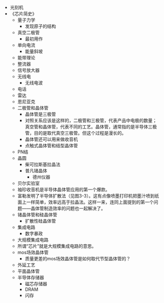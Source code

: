 - 光刻机
- 《芯片简史》
    - 量子力学
        - 发现原子的结构
    - 真空二极管
        - 最初用作
    - 单向电流
        - 能量斜坡
    - 能带理论
    - 整流器
    - 信号放大器
    - 无线电
        - 无线电波
    - 电话
    - 雷达
    - 恩尼亚克
    - 二极管和晶体管
        - 晶体管是三极管
        - 对照关系应该是这样的，二极管和三极管，代表产品中电极的数量；真空管和晶体管，代表不同的工艺。晶体管，通常指的是半导体三极管，目的是取代真空三极管。但这个过程是漫长的。
        - 晶体管还可以用来做收音机
        - 点触式晶体管和结型晶体管
    - PN结
    - 晶圆
        - 柴可拉斯基拉晶法
        - 普凡锗晶体
            - 德州仪器
    - 贝尔实验室
    - 袖珍收音机是半导体晶体管应用的第一个爆款。
    - 富勒发明了半导体扩散法（见图3-3）。这有点像喷墨打印机把墨汁喷到纸面上一样简单，效率远高于拉晶法。这样一来，连同上面提到的第一个问题——晶体管制造效率的问题也一起解决了。
    - 锗晶体管和硅晶体管
        - 扩散性硅晶体管
    - 集成电路
        - 数字暴政
    - 大规模集成电路
    - 所谓“芯片”就是大规模集成电路的意思。
    - mos场效晶体管
        - 质量更差的mos场效晶体管是如何取代节型晶体管的？
    - 外延工艺
    - 平面晶体管
    - 半导体存储器
        - 磁芯存储器
        - DRAM
        - 闪存
